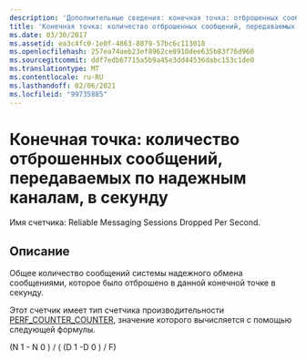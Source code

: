 ```yaml
---
description: 'Дополнительные сведения: конечная точка: отброшенных сообщений надежного обмена в секунду'
title: 'Конечная точка: количество отброшенных сообщений, передаваемых по надежным каналам, в секунду'
ms.date: 03/30/2017
ms.assetid: ea3c4fc0-1e0f-4863-8879-57bc6c113018
ms.openlocfilehash: 257ea74aeb23ef8962ce8910dee635b83f76d960
ms.sourcegitcommit: ddf7edb67715a5b9a45e3dd44536dabc153c1de0
ms.translationtype: MT
ms.contentlocale: ru-RU
ms.lasthandoff: 02/06/2021
ms.locfileid: "99735885"
---
```

# <a name="endpoint-reliable-messaging-messages-dropped-per-second"></a>Конечная точка: количество отброшенных сообщений, передаваемых по надежным каналам, в секунду

Имя счетчика: Reliable Messaging Sessions Dropped Per Second.  
  
## <a name="description"></a>Описание  

 Общее количество сообщений системы надежного обмена сообщениями, которое было отброшено в данной конечной точке в секунду.  
  
 Этот счетчик имеет тип счетчика производительности [PERF_COUNTER_COUNTER](/previous-versions/windows/it-pro/windows-server-2003/cc740048(v=ws.10)), значение которого вычисляется с помощью следующей формулы.  
  
 (N 1 - N 0 ) / ( (D 1 -D 0 ) / F)
